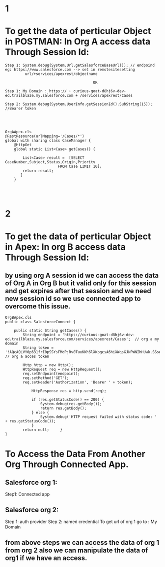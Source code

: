 # 1
# To get the data of perticular Object in POSTMAN: In Org A access data Through Session Id:
```
Step 1: System.debug(System.Url.getSalesforceBaseUrl()); // endpoind eg: https://www.salesforce.com --> set in remotesitesetting
         url/+services/apexrest/objectname

                                        OR

Step 1: My Domain : https:// + curious-goat-d8hj6v-dev-ed.trailblaze.my.salesforce.com + /services/apexrest/Cases
```
```    
Step 2: System.debug(System.UserInfo.getSessionId().SubString(15)); //Bearer token
```

</br>
</br>

```
OrgAApex.cls
@RestResource(urlMapping='/Cases/*')
global with sharing class CaseManager { 
    @HttpGet
    global static List<Case> getCases() {

        List<Case> result =  [SELECT CaseNumber,Subject,Status,Origin,Priority
                        FROM Case LIMIT 10];
        return result;
       }   
    }  
```

</br>
</br>

# 2
# To get the data of perticular Object in Apex:   In org B access data Through Session Id:
## by using org A session id we can access the data of Org A in  Org B but it valid only for this session and get expires after that session and we need new session id so we use connected app to overcome this issue.

```
OrgBApex.cls
public class SalesforceConnect {
    
    public static String getCases() {
        String endpoint = 'https://curious-goat-d8hj6v-dev-ed.trailblaze.my.salesforce.com/services/apexrest/Cases';  // org a my domain
        String token = '!AQcAQLVY0p631frI0pSSYsFMdPjRv0TuuKKh6lXKogcsA6hiXWqsGJNPWNIhHUwk.SSsgHGt3tRuYqIfnLvvymw.KNGQHXLG'; // org a acces token

        Http http = new Http();
        HttpRequest req = new HttpRequest();
        req.setEndpoint(endpoint);
        req.setMethod('GET');
        req.setHeader('Authorization', 'Bearer ' + token);

            HttpResponse res = http.send(req);

            if (res.getStatusCode() == 200) {
                System.debug(res.getBody());
                return res.getBody();
            } else {
                System.debug('HTTP request failed with status code: ' + res.getStatusCode());
            }
        return null;     }
}
```


# To Access the Data From Another Org Through Connected App.

## Salesforce org 1:
  Step1:  Connected app 
    

## Salesforce org 2:
  
   Step 1:  auth provider
   Step 2: named credential
   To get url of org 1 go to : My Domain

## from above steps we can access the data of org 1 from org 2 also we can manipulate the data of org1 if we have an access.
   
